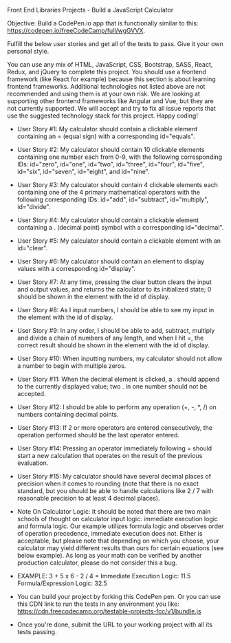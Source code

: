 Front End Libraries Projects - Build a JavaScript Calculator

   Objective: Build a CodePen.io app that is functionally similar to this: https://codepen.io/freeCodeCamp/full/wgGVVX.
   
   Fulfill the below user stories and get all of the tests to pass. Give it your own personal style.
   
   You can use any mix of HTML, JavaScript, CSS, Bootstrap, SASS, React, Redux, and jQuery to complete this project. You should use a frontend framework (like React for example) because this section is about learning frontend frameworks. Additional technologies not listed above are not recommended and using them is at your own risk. We are looking at supporting other frontend frameworks like Angular and Vue, but they are not currently supported. We will accept and try to fix all issue reports that use the suggested technology stack for this project. Happy coding!
   
   - User Story #1: My calculator should contain a clickable element containing an = (equal sign) with a corresponding id="equals".
   
   - User Story #2: My calculator should contain 10 clickable elements containing one number each from 0-9, with the following corresponding IDs: id="zero", id="one", id="two", id="three", id="four", id="five", id="six", id="seven", id="eight", and id="nine".
   
   - User Story #3: My calculator should contain 4 clickable elements each containing one of the 4 primary mathematical operators with the following corresponding IDs: id="add", id="subtract", id="multiply", id="divide".
   
   - User Story #4: My calculator should contain a clickable element containing a . (decimal point) symbol with a corresponding id="decimal".
   
   - User Story #5: My calculator should contain a clickable element with an id="clear".
   
   - User Story #6: My calculator should contain an element to display values with a corresponding id="display".
   
   - User Story #7: At any time, pressing the clear button clears the input and output values, and returns the calculator to its initialized state; 0 should be shown in the element with the id of display.
   
   - User Story #8: As I input numbers, I should be able to see my input in the element with the id of display.
   
   - User Story #9: In any order, I should be able to add, subtract, multiply and divide a chain of numbers of any length, and when I hit =, the correct result should be shown in the element with the id of display.
   
   - User Story #10: When inputting numbers, my calculator should not allow a number to begin with multiple zeros.
   
   - User Story #11: When the decimal element is clicked, a . should append to the currently displayed value; two . in one number should not be accepted.
   
   - User Story #12: I should be able to perform any operation (+, -, *, /) on numbers containing decimal points.
   
   - User Story #13: If 2 or more operators are entered consecutively, the operation performed should be the last operator entered.
   
   - User Story #14: Pressing an operator immediately following = should start a new calculation that operates on the result of the previous evaluation.
   
   - User Story #15: My calculator should have several decimal places of precision when it comes to rounding (note that there is no exact standard, but you should be able to handle calculations like 2 / 7 with reasonable precision to at least 4 decimal places).
   
   - Note On Calculator Logic: It should be noted that there are two main schools of thought on calculator input logic: immediate execution logic and formula logic. Our example utilizes formula logic and observes order of operation precedence, immediate execution does not. Either is acceptable, but please note that depending on which you choose, your calculator may yield different results than ours for certain equations (see below example). As long as your math can be verified by another production calculator, please do not consider this a bug.
   
   - EXAMPLE: 3 + 5 x 6 - 2 / 4 =
      Immediate Execution Logic: 11.5
      Formula/Expression Logic: 32.5
   
   - You can build your project by forking this CodePen pen. Or you can use this CDN link to run the tests in any environment you like: https://cdn.freecodecamp.org/testable-projects-fcc/v1/bundle.js
   
   - Once you're done, submit the URL to your working project with all its tests passing.